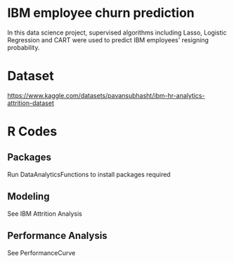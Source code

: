 # IBM employee churn prediction
In this data science project, supervised algorithms including Lasso, Logistic Regression and CART were used to predict IBM employees' resigning probability.

# Dataset
https://www.kaggle.com/datasets/pavansubhasht/ibm-hr-analytics-attrition-dataset

# R Codes
## Packages
Run DataAnalyticsFunctions to install packages required
## Modeling
See IBM Attrition Analysis
## Performance Analysis
See PerformanceCurve
